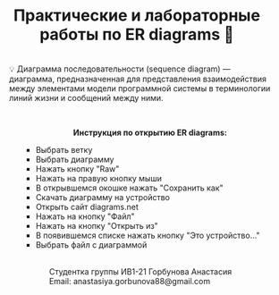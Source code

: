 <h1 align="center">Практические и лабораторные работы по ER diagrams 📌 </h1> 
<ul> <br>
💡 Диаграмма последовательности (sequence diagram) — диаграмма, предназначенная для представления взаимодействия между элементами модели программной системы в терминологии линий жизни и сообщений между ними.
  <ul> <br>
  <p align="center"><b>Инструкция по открытию ER diagrams: </b></p>
  <ul>
  <li> Выбрать ветку </li>
  <li> Выбрать диаграмму </li>
  <li> Нажать кнопку "Raw" </li>
  <li> Нажать на правую кнопку мыши </li>
  <li> В открывшемся окошке нажать "Сохранить как" </li>
  <li> Скачать диаграмму на устройство </li>
  <li> Открыть сайт diagrams.net </li>
  <li> Нажать на кнопку "Файл" </li>
  <li> Нажать на кнопку "Открыть из" </li>
  <li> В появившемся списке нажать кнопку "Это устройство..." </li>
  <li> Выбрать файл с диаграммой </li>
<ul> <br>
   Студентка группы ИВ1-21 Горбунова Анастасия <br>
   Email: anastasiya.gorbunova88@gmail.com 
